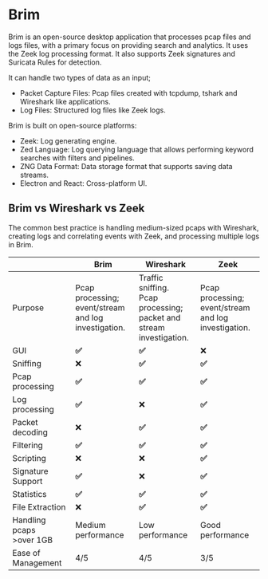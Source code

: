 # Brim

Brim is an open-source desktop application that processes pcap files and logs files, with a primary focus on providing search and analytics. It uses the Zeek log processing format. It also supports Zeek signatures and Suricata Rules for detection.

It can handle two types of data as an input;

* Packet Capture Files:  Pcap files created with tcpdump, tshark and Wireshark like applications.
* Log Files:  Structured log files like Zeek logs.

Brim is built on open-source platforms:

* Zeek: Log generating engine.
* Zed Language: Log querying language that allows performing keyword searches with filters and pipelines.
* ZNG Data Format: Data storage format that supports saving data streams.
* Electron and React: Cross-platform UI.

## Brim vs Wireshark vs Zeek

The common best practice is handling medium-sized pcaps with Wireshark, creating logs and correlating events with Zeek, and processing multiple logs in Brim.

|                             | Brim                                                       | Wireshark                                                                    | Zeek                                                       |
|:----------------------------|------------------------------------------------------------|------------------------------------------------------------------------------|------------------------------------------------------------|
| Purpose                     | Pcap processing;<br>event/stream and log<br>investigation. | Traffic sniffing.<br>Pcap processing;<br>packet and stream<br>investigation. | Pcap processing;<br>event/stream and log<br>investigation. |
| GUI                         | **✅**                                                      | **✅**                                                                        | ❌                                                          | 
| Sniffing                    | ❌                                                          | **✅**                                                                        | **✅**                                                      | 
| Pcap processing             | **✅**                                                      | **✅**                                                                        | **✅**                                                      | 
| Log processing              | **✅**                                                      | ❌                                                                            | **✅**                                                      | 
| Packet decoding             | ❌                                                          | **✅**                                                                        | **✅**                                                      | 
| Filtering                   | **✅**                                                      | **✅**                                                                        | **✅**                                                      | 
| Scripting                   | ❌                                                          | ❌                                                                            | **✅**                                                      | 
| Signature Support           | **✅**                                                      | ❌                                                                            | **✅**                                                      | 
| Statistics                  | **✅**                                                      | **✅**                                                                        | **✅**                                                      | 
| File Extraction             | ❌                                                          | **✅**                                                                        | **✅**                                                      |
| Handling pcaps<br>>over 1GB | Medium performance                                         | Low performance                                                              | Good performance                                           |
| Ease of Management          | 4/5                                                        | 4/5                                                                          | 3/5                                                        |

